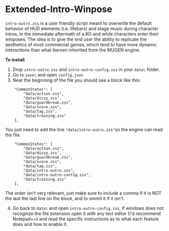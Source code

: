 # Extended-Intro-Winpose

`intro-outro.zss` is a user friendly script meant to overwrite the default behavior of HUD elements (i.e. lifebars) and stage music during character intros, in the immediate aftermath of a KO and while characters enter their winposes. The idea is to give the end user the ability to replicate the aesthetics of most commercial games, which tend to have more dynamic interactions than what Ikemen inherited from the MUGEN engine.

**To install**

1. Drop `intro-outro.zss` and `intro-outro-config.zss` in your `data\` folder.
2. Go to `save\` and open `config.json`
3. Near the beginning of the file you should see a block like this:

```
	"CommonStates": [
		"data/action.zss",
		"data/dizzy.zss",
		"data/guardbreak.zss",
		"data/score.zss",
		"data/tag.zss",
		"data/training.zss"
	],
```
You just need to add the line `"data/intro-outro.zss"`so the engine can read the file.

```
	"CommonStates": [
		"data/action.zss",
		"data/dizzy.zss",
		"data/guardbreak.zss",
		"data/score.zss",
		"data/tag.zss",
		"data/intro-outro.zss",
		"data/intro-outro-config.zss",
		"data/training.zss"
	],
  ```
  The order isn't very relevant, just make sure to include a comma if it is NOT the last the last line on the block, and to ommit it if it isn't.
  
  4. Go back to `data\` and open `intro-outro-config.zss`, if windows does not recognize the file extension open it with any text editor (I'd recommend Notepad++) and read the specific instructions as to what each feature does and how to enable it.
